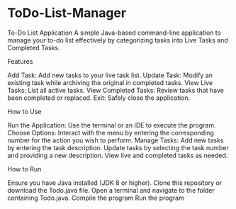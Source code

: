 # ToDo-List-Manager
To-Do List Application
A simple Java-based command-line application to manage your to-do list effectively by categorizing tasks into Live Tasks and Completed Tasks.

Features

Add Task: Add new tasks to your live task list.
Update Task: Modify an existing task while archiving the original in completed tasks.
View Live Tasks: List all active tasks.
View Completed Tasks: Review tasks that have been completed or replaced.
Exit: Safely close the application.

How to Use

Run the Application: Use the terminal or an IDE to execute the program.
Choose Options: Interact with the menu by entering the corresponding number for the action you wish to perform.
Manage Tasks:
Add new tasks by entering the task description.
Update tasks by selecting the task number and providing a new description.
View live and completed tasks as needed.

How to Run

Ensure you have Java installed (JDK 8 or higher).
Clone this repository or download the Todo.java file.
Open a terminal and navigate to the folder containing Todo.java.
Compile the program
Run the program
